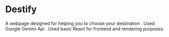 
# Destify 

A webpage designed for helping you to choose your destination .
Used Google Gemini Api .
Used basic React for frontend and rendering purposes.
